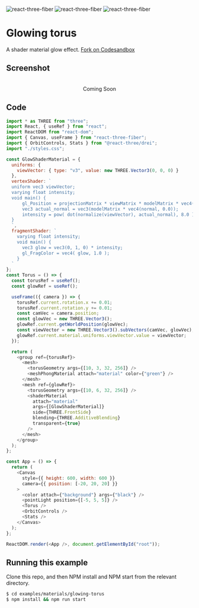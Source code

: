 ![react-three-fiber](https://img.shields.io/badge/dynamic/json?url=https://raw.githubusercontent.com/onion2k/r3f-by-example/develop/examples/materials/glowing-torus/package.json&label=react-three-fiber&query=$.dependencies['react-three-fiber']&color=green) ![react-three-fiber](https://img.shields.io/badge/dynamic/json?url=https://raw.githubusercontent.com/onion2k/r3f-by-example/develop/examples/materials/glowing-torus/package.json&label=three&query=$.dependencies['three']&color=green) ![react-three-fiber](https://img.shields.io/badge/dynamic/json?url=https://raw.githubusercontent.com/onion2k/r3f-by-example/develop/examples/materials/glowing-torus/package.json&label=@react-three/drei&query=$.dependencies['@react-three/drei']&color=green)

# Glowing torus

A shader material glow effect. [Fork on Codesandbox](https://githubbox.com/onion2k/r3f-by-example/tree/develop/examples/materials/glowing-torus)

## Screenshot
<div align="center">
  <br>
    Coming Soon
  <br>
</div>

## Code
```js
import * as THREE from "three";
import React, { useRef } from "react";
import ReactDOM from "react-dom";
import { Canvas, useFrame } from "react-three-fiber";
import { OrbitControls, Stats } from "@react-three/drei";
import "./styles.css";

const GlowShaderMaterial = {
  uniforms: {
    viewVector: { type: "v3", value: new THREE.Vector3(0, 0, 0) }
  },
  vertexShader: `
  uniform vec3 viewVector;
  varying float intensity;
  void main() {
      gl_Position = projectionMatrix * viewMatrix * modelMatrix * vec4( position, 1.0 );
      vec3 actual_normal = vec3(modelMatrix * vec4(normal, 0.0));
      intensity = pow( dot(normalize(viewVector), actual_normal), 8.0 );
  }
  `,
  fragmentShader: `
    varying float intensity;
    void main() {
      vec3 glow = vec3(0, 1, 0) * intensity;
      gl_FragColor = vec4( glow, 1.0 );
    }
  `
};
const Torus = () => {
  const torusRef = useRef();
  const glowRef = useRef();

  useFrame(({ camera }) => {
    torusRef.current.rotation.x += 0.01;
    torusRef.current.rotation.y += 0.01;
    const camVec = camera.position;
    const glowVec = new THREE.Vector3();
    glowRef.current.getWorldPosition(glowVec);
    const viewVector = new THREE.Vector3().subVectors(camVec, glowVec);
    glowRef.current.material.uniforms.viewVector.value = viewVector;
  });

  return (
    <group ref={torusRef}>
      <mesh>
        <torusGeometry args={[10, 3, 32, 256]} />
        <meshPhongMaterial attach="material" color={"green"} />
      </mesh>
      <mesh ref={glowRef}>
        <torusGeometry args={[10, 6, 32, 256]} />
        <shaderMaterial
          attach="material"
          args={[GlowShaderMaterial]}
          side={THREE.FrontSide}
          blending={THREE.AdditiveBlending}
          transparent={true}
        />
      </mesh>
    </group>
  );
};

const App = () => {
  return (
    <Canvas
      style={{ height: 600, width: 600 }}
      camera={{ position: [-20, 20, 20] }}
    >
      <color attach={"background"} args={"black"} />
      <pointLight position={[-5, 5, 5]} />
      <Torus />
      <OrbitControls />
      <Stats />
    </Canvas>
  );
};

ReactDOM.render(<App />, document.getElementById("root"));

```

## Running this example

Clone this repo, and then NPM install and NPM start from the relevant directory.

```bash
$ cd examples/materials/glowing-torus
$ npm install && npm run start
```